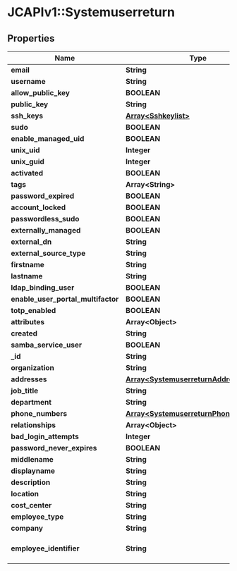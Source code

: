 # JCAPIv1::Systemuserreturn

## Properties
Name | Type | Description | Notes
------------ | ------------- | ------------- | -------------
**email** | **String** |  | [optional] 
**username** | **String** |  | [optional] 
**allow_public_key** | **BOOLEAN** |  | [optional] 
**public_key** | **String** |  | [optional] 
**ssh_keys** | [**Array&lt;Sshkeylist&gt;**](Sshkeylist.md) |  | [optional] 
**sudo** | **BOOLEAN** |  | [optional] 
**enable_managed_uid** | **BOOLEAN** |  | [optional] 
**unix_uid** | **Integer** |  | [optional] 
**unix_guid** | **Integer** |  | [optional] 
**activated** | **BOOLEAN** |  | [optional] 
**tags** | **Array&lt;String&gt;** |  | [optional] 
**password_expired** | **BOOLEAN** |  | [optional] 
**account_locked** | **BOOLEAN** |  | [optional] 
**passwordless_sudo** | **BOOLEAN** |  | [optional] 
**externally_managed** | **BOOLEAN** |  | [optional] 
**external_dn** | **String** |  | [optional] 
**external_source_type** | **String** |  | [optional] 
**firstname** | **String** |  | [optional] 
**lastname** | **String** |  | [optional] 
**ldap_binding_user** | **BOOLEAN** |  | [optional] 
**enable_user_portal_multifactor** | **BOOLEAN** |  | [optional] 
**totp_enabled** | **BOOLEAN** |  | [optional] 
**attributes** | **Array&lt;Object&gt;** |  | [optional] 
**created** | **String** |  | [optional] 
**samba_service_user** | **BOOLEAN** |  | [optional] 
**_id** | **String** |  | [optional] 
**organization** | **String** |  | [optional] 
**addresses** | [**Array&lt;SystemuserreturnAddresses&gt;**](SystemuserreturnAddresses.md) |  | [optional] 
**job_title** | **String** |  | [optional] 
**department** | **String** |  | [optional] 
**phone_numbers** | [**Array&lt;SystemuserreturnPhoneNumbers&gt;**](SystemuserreturnPhoneNumbers.md) |  | [optional] 
**relationships** | **Array&lt;Object&gt;** |  | [optional] 
**bad_login_attempts** | **Integer** |  | [optional] 
**password_never_expires** | **BOOLEAN** |  | [optional] 
**middlename** | **String** |  | [optional] 
**displayname** | **String** |  | [optional] 
**description** | **String** |  | [optional] 
**location** | **String** |  | [optional] 
**cost_center** | **String** |  | [optional] 
**employee_type** | **String** |  | [optional] 
**company** | **String** |  | [optional] 
**employee_identifier** | **String** | Must be unique per user.  | [optional] 



